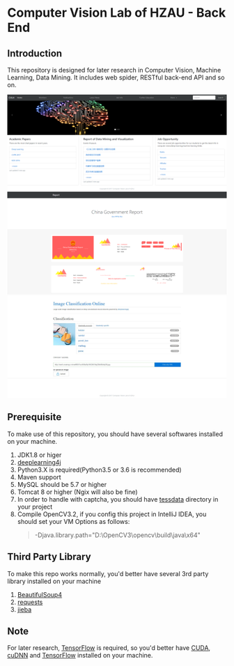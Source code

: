 # Computer Vision Lab of HZAU - Back End

## Introduction 

   This repository is designed for later research in Computer Vision, Machine Learning, Data Mining. It includes web spider, RESTful back-end API and so on.
   
   ![1](Intro/1.png)
   ![2](Intro/2.png)
   ![3](Intro/3.jpg)
     
## Prerequisite
    
   To make use of this repository, you should have several softwares installed on your machine.
   1. JDK1.8 or higer
   2. [deeplearning4j](https://deeplearning4j.org/)
   3. Python3.X is required(Python3.5 or 3.6 is recommended)
   4. Maven support
   5. MySQL should be 5.7 or higher
   6. Tomcat 8 or higher (Ngix will also be fine)
   7. In order to handle with captcha, you should have [tessdata](https://github.com/tesseract-ocr/tessdata) directory in your project
   8. Compile OpenCV3.2, if you config this project in IntelliJ IDEA, you should set your VM Options as follows:
      > -Djava.library.path="D:\OpenCV3\opencv\build\java\x64"

## Third Party Library
    
   To make this repo works normally, you'd better have several 3rd party library installed on your machine
   1. [BeautifulSoup4](https://www.crummy.com/software/BeautifulSoup/bs4/doc/index.zh.html)
   2. [requests](http://www.python-requests.org/en/master/)
   3. [jieba](https://github.com/fxsjy/jieba/)
   
## Note 

   For later research, [TensorFlow](https://www.tensorflow.org/) is required, so you'd better have [CUDA](https://developer.nvidia.com/cuda-downloads), 
   [cuDNN](https://developer.nvidia.com/cudnn) and [TensorFlow](https://www.tensorflow.org/) installed on your machine.
